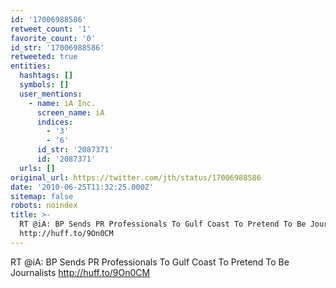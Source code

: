 ```yaml
---
id: '17006988586'
retweet_count: '1'
favorite_count: '0'
id_str: '17006988586'
retweeted: true
entities:
  hashtags: []
  symbols: []
  user_mentions:
    - name: iA Inc.
      screen_name: iA
      indices:
        - '3'
        - '6'
      id_str: '2087371'
      id: '2087371'
  urls: []
original_url: https://twitter.com/jth/status/17006988586
date: '2010-06-25T11:32:25.000Z'
sitemap: false
robots: noindex
title: >-
  RT @iA: BP Sends PR Professionals To Gulf Coast To Pretend To Be Journalists
  http://huff.to/9On0CM
---
```


RT @iA: BP Sends PR Professionals To Gulf Coast To Pretend To Be Journalists http://huff.to/9On0CM